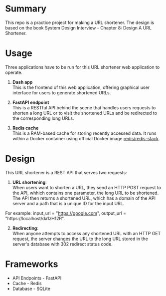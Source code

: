 Summary
=======
This repo is a practice project for making a URL shortener. The design is based on the book System Design Interview - Chapter 8: Design A URL Shortener.

Usage
=====
Three applications have to be run for this URL shortener web application to operate.

1. **Dash app**  
This is the frontend of this web application, offering graphical user interface for users to generate shortened URLs.

2. **FastAPI endpoint**  
This is a RESTful API behind the scene that handles users requests to shorten a long URL or to visit the shortened URLs and be redirected to the corresponding long URLs.

3. **Redis cache**  
This is a RAM-based cache for storing recently accessed data. It runs within a Docker container using official Docker image [redis/redis-stack](https://hub.docker.com/r/redis/redis-stack).

Design
======
This URL shortener is a REST API that serves two requests:

1. **URL shortening**:  
When users want to shorten a URL, they send an HTTP POST request to the API, whhich contains one parameter, the long URL to be shortened. The API then returns a shortened URL, which has a domain of the API server and a path that is a unique ID for the input URL. 

For example: input_url = "https://google.com", output_url = "https://localhost/da1zH12R".

2. **Redirecting**:  
When anyone attempts to access any shortened URL with an HTTP GET request, the server changes the URL to the long URL stored in the server's database with 302 redirect status code.

Frameworks
==========
- API Endpoints - FastAPI
- Cache - Redis
- Database - SQLite

